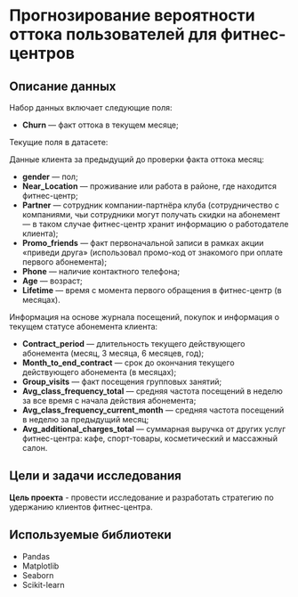 # Прогнозирование вероятности оттока пользователей для фитнес-центров

## Описание данных
Набор данных включает следующие поля:
* **Churn** — факт оттока в текущем месяце;


Текущие поля в датасете:

Данные клиента за предыдущий до проверки факта оттока месяц:
* **gender** — пол;
* **Near_Location** — проживание или работа в районе, где находится фитнес-центр;
* **Partner** — сотрудник компании-партнёра клуба (сотрудничество с компаниями, чьи сотрудники могут получать скидки на абонемент — в таком случае фитнес-центр хранит информацию о работодателе клиента);
* **Promo_friends** — факт первоначальной записи в рамках акции «приведи друга» (использовал промо-код от знакомого при оплате первого абонемента);
* **Phone** — наличие контактного телефона;
* **Age** — возраст;
* **Lifetime** — время с момента первого обращения в фитнес-центр (в месяцах).

Информация на основе журнала посещений, покупок и информация о текущем статусе абонемента клиента:
* **Contract_period** — длительность текущего действующего абонемента (месяц, 3 месяца, 6 месяцев, год);
* **Month_to_end_contract** — срок до окончания текущего действующего абонемента (в месяцах);
* **Group_visits** — факт посещения групповых занятий;
* **Avg_class_frequency_total** — средняя частота посещений в неделю за все время с начала действия абонемента;
* **Avg_class_frequency_current_month** — средняя частота посещений в неделю за предыдущий месяц;
* **Avg_additional_charges_total** — суммарная выручка от других услуг фитнес-центра: кафе, спорт-товары, косметический и массажный салон.

## Цели и задачи исследования

**Цель проекта** - провести исследование и разработать стратегию по удержанию клиентов фитнес-центра.


## Используемые библиотеки

* Pandas
* Matplotlib
* Seaborn
* Scikit-learn


